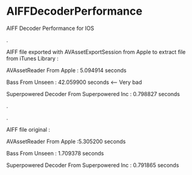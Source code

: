 
# AIFFDecoderPerformance

AIFF Decoder Performance for IOS 

.


AIFF file exported with AVAssetExportSession from Apple to extract file from iTunes Library :

AVAssetReader From Apple : 5.094914 seconds

Bass From Unseen : 42.059900 seconds <-- Very bad

Superpowered Decoder From Superpowered Inc : 0.798827 seconds

.

.


AIFF file original :

AVAssetReader From Apple :5.305200 seconds

Bass From Unseen : 1.709378 seconds

Superpowered Decoder From Superpowered Inc : 0.791865 seconds

